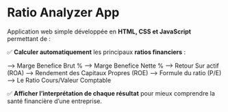 # Ratio Analyzer App

Application web simple développée en **HTML, CSS et JavaScript** permettant de :

✅ **Calculer automatiquement** les principaux **ratios financiers** :  

--> Marge Benefice Brut %
--> Marge Benefice Nette %
--> Retour Sur actif (ROA)
--> Rendement des Capitaux Propres (ROE)
--> Formule du ratio (P/E)
--> Le Ratio Cours/Valeur Comptable


✅ **Afficher l’interprétation de chaque résultat** pour mieux comprendre la santé financière d’une entreprise.
